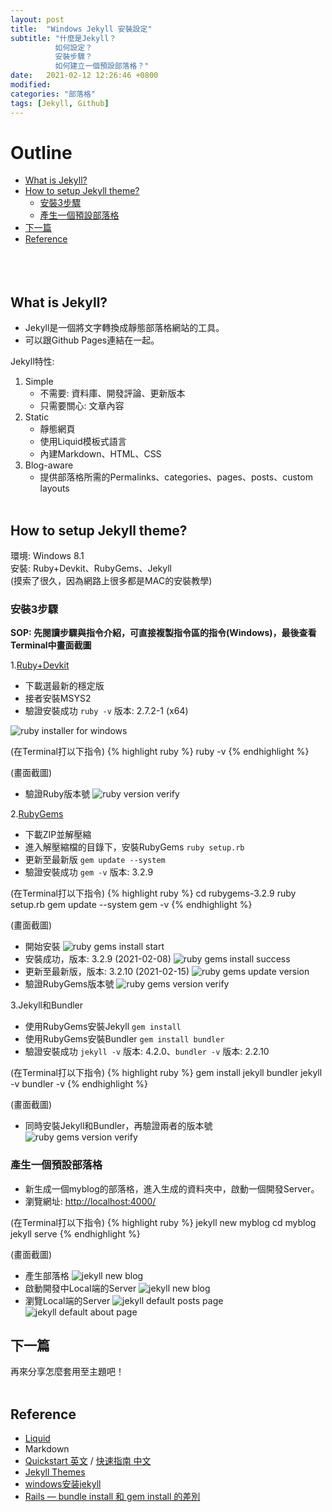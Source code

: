```yaml
---
layout: post
title:  "Windows Jekyll 安裝設定"
subtitle: "什麼是Jekyll？
          如何設定？
          安裝步驟？
          如何建立一個預設部落格？"
date:   2021-02-12 12:26:46 +0800
modified: 
categories: "部落格"
tags: [Jekyll, Github]
---
```


# Outline
- [What is Jekyll?](#what-is-jekyll)
- [How to setup Jekyll theme?](#how-to-setup-jekyll-theme)
  - [安裝3步驟](#安裝3步驟)
  - [產生一個預設部落格](#產生一個預設部落格)
- [下一篇](#下一篇)
- [Reference](#Reference)
<br><br>
<br><br>

## What is Jekyll?

- Jekyll是一個將文字轉換成靜態部落格網站的工具。
- 可以跟Github Pages連結在一起。

Jekyll特性:
1. Simple
    - 不需要: 資料庫、開發評論、更新版本
    - 只需要關心: 文章內容
2. Static
    - 靜態網頁
    - 使用Liquid模板式語言
    - 內建Markdown、HTML、CSS
3. Blog-aware
    - 提供部落格所需的Permalinks、categories、pages、posts、custom layouts
<br><br>


## How to setup Jekyll theme?

<p class="message">
  環境: Windows 8.1<br>
  安裝: Ruby+Devkit、RubyGems、Jekyll<br>
  (摸索了很久，因為網路上很多都是MAC的安裝教學)<br>
</p>

### 安裝3步驟
  **SOP: 先閱讀步驟與指令介紹，可直接複製指令區的指令(Windows)，最後查看Terminal中畫面截圖**

1.<a href="https://rubyinstaller.org/downloads/">Ruby+Devkit</a>
  - 下載選最新的穩定版
  - 接者安裝MSYS2
  - 驗證安裝成功
    `ruby -v` 版本: 2.7.2-1 (x64)

![ruby installer for windows](/assets/images/jekyll-setup-ruby-installer-for-windows.jpg)

(在Terminal打以下指令)
{% highlight ruby %}
ruby -v
{% endhighlight %}

(畫面截圖)
  - 驗證Ruby版本號
![ruby version verify](/assets/images/jekyll-setup-ruby-ver.jpg)


2.<a href="https://rubygems.org/pages/download">RubyGems</a>
  - 下載ZIP並解壓縮
  - 進入解壓縮檔的目錄下，安裝RubyGems
    `ruby setup.rb`
  - 更新至最新版
    `gem update --system`
  - 驗證安裝成功
    `gem -v` 版本: 3.2.9

(在Terminal打以下指令)
{% highlight ruby %}
cd rubygems-3.2.9
ruby setup.rb
gem update --system
gem -v
{% endhighlight %}

(畫面截圖)
  - 開始安裝
![ruby gems install start](/assets/images/jekyll-setup-rubygems-install-start.jpg)
  - 安裝成功，版本: 3.2.9 (2021-02-08)
![ruby gems install success](/assets/images/jekyll-setup-rubygems-install-done.jpg)
  - 更新至最新版，版本: 3.2.10 (2021-02-15)
![ruby gems update version](/assets/images/jekyll-setup-rubygems-update.jpg)
  - 驗證RubyGems版本號
![ruby gems version verify](/assets/images/jekyll-setup-rubygems-ver.jpg)


3.Jekyll和Bundler
  - 使用RubyGems安裝Jekyll
    `gem install`
  - 使用RubyGems安裝Bundler
    `gem install bundler`
  - 驗證安裝成功
    `jekyll -v` 版本: 4.2.0、`bundler -v` 版本: 2.2.10

(在Terminal打以下指令)
{% highlight ruby %}
gem install jekyll bundler
jekyll -v
bundler -v
{% endhighlight %}

(畫面截圖)
  - 同時安裝Jekyll和Bundler，再驗證兩者的版本號
![ruby gems version verify](/assets/images/jekyll-setup-jekyll-and-bundler-install.jpg)


### 產生一個預設部落格

- 新生成一個myblog的部落格，進入生成的資料夾中，啟動一個開發Server。
- 瀏覽網址: <a href="http://localhost:4000/">http://localhost:4000/</a>

(在Terminal打以下指令)
{% highlight ruby %}
jekyll new myblog
cd myblog
jekyll serve
{% endhighlight %}

(畫面截圖)
  - 產生部落格
![jekyll new blog](/assets/images/jekyll-setup-jekyll-myblog-new.jpg)
  - 啟動開發中Local端的Server
![jekyll new blog](/assets/images/jekyll-setup-jekyll-myblog-serve.jpg)
  - 瀏覽Local端的Server
![jekyll default posts page](/assets/images/jekyll-setup-jekyll-default-blog-posts.jpg)
![jekyll default about page](/assets/images/jekyll-setup-jekyll-default-blog-about.jpg)

## 下一篇
再來分享怎麼套用至主題吧！
<br><br>

## Reference
- <a href="https://docs.shopify.com/themes/liquid-basics">Liquid</a>
- <a herf="https://daringfireball.net/projects/markdown/">Markdown</a>
- <a href="https://jekyllrb.com/docs/">Quickstart 英文</a> / <a href="http://jekyllcn.com/docs/quickstart/">快速指南 中文</a>
- <a href="http://jekyllthemes.org/">Jekyll Themes</a>
- <a href="https://reurl.cc/g8Q12b">windows安装jekyll</a>
- <a href="https://reurl.cc/dVeA28">Rails — bundle install 和 gem install 的差別</a>